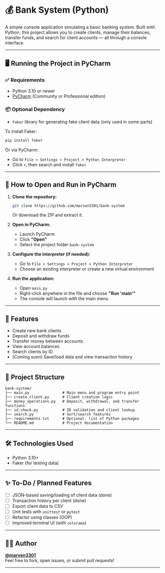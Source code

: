 # 💰 Bank System (Python)

A simple console application simulating a basic banking system. Built with Python, this project allows you to create clients, manage their balances, transfer funds, and search for client accounts — all through a console interface.

---

## 🖥️ Running the Project in PyCharm

### ✅ Requirements

- Python 3.10 or newer
- [PyCharm](https://www.jetbrains.com/pycharm/) (Community or Professional edition)

### 📦 Optional Dependency

- `Faker` library for generating fake client data (only used in some parts)

To install Faker:

```bash
pip install faker
```

Or via PyCharm:
- Go to `File > Settings > Project > Python Interpreter`
- Click `+`, then search and install `faker`

---

## 🚀 How to Open and Run in PyCharm

1. **Clone the repository:**

   ```bash
   git clone https://github.com/marven3301/bank-system
   ```

   Or download the ZIP and extract it.

2. **Open in PyCharm:**
   - Launch PyCharm
   - Click **"Open"**
   - Select the project folder `bank-system`

3. **Configure the interpreter (if needed):**
   - Go to `File > Settings > Project > Python Interpreter`
   - Choose an existing interpreter or create a new virtual environment

4. **Run the application:**
   - Open `main.py`
   - Right-click anywhere in the file and choose **"Run 'main'"**
   - The console will launch with the main menu

---

## 🧠 Features

- Create new bank clients
- Deposit and withdraw funds
- Transfer money between accounts
- View account balances
- Search clients by ID
- (Coming soon) Save/load data and view transaction history

---

## 📁 Project Structure

```
bank-system/
├── main.py               # Main menu and program entry point
├── create_client.py      # Client creation logic
├── money_operations.py   # Deposit, withdrawal, and transfer functions
├── id_check.py           # ID validation and client lookup
├── search.py             # Sort/search features
├── requirements.txt      # Optional: list of Python packages
└── README.md             # Project documentation
```

---

## 🛠 Technologies Used

- Python 3.10+
- Faker (for testing data)

---

## ✨ To-Do / Planned Features

- [ ] JSON-based saving/loading of client data (done)
- [ ] Transaction history per client (done)
- [ ] Export client data to CSV
- [ ] Unit tests with `unittest` or `pytest`
- [ ] Refactor using classes (OOP)
- [ ] Improved terminal UI (with `colorama`)

---

## 👨‍💻 Author

**[@marven3301](https://github.com/marven3301)**  
Feel free to fork, open issues, or submit pull requests!

---

